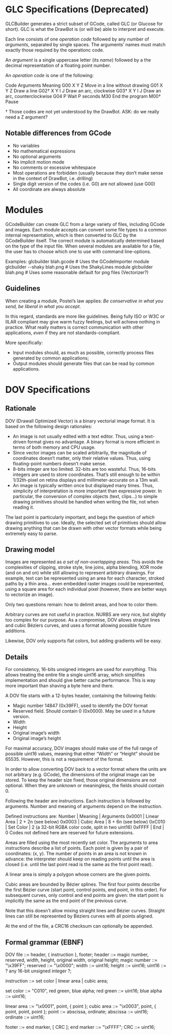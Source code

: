 
GLC Specifications (Deprecated)
==================

GLCBuilder generates a strict subset of GCode, called GLC (or Glucose for short). GLC is what the
DrawBot is (or will be) able to interpret and execute.

Each line consists of one *operation code* followed by any number of *arguments*, separated by
single spaces. The arguments’ names must match exactly those required by the operationc code.

An *argument* is a single uppercase letter (its *name*) followed by a the decimal representation
of a floating point number.

An *operation code* is one of the following:

Code Arguments Meaning
G00  X Y Z     Move in a line without drawing
G01  X Y Z     Draw a line
G02† X Y I J   Draw an arc, clockwise
G03† X Y I J   Draw an arc, counterclockwise
G04  P         Wait P seconds
M30            End the program
M00†           Pause

† Those codes are not yet understood by the DrawBot.
ASK: do we really need a Z argument?

Notable differences from GCode
------------------------------

* No variables
* No mathematical expressions
* No optional arguments
* No implicit motion mode
* No comments or excessive whitespace
* Most operations are forbidden (usually because they don’t make sense in the
context of DrawBot, i.e. drilling)
* Single digit version of the codes (i.e. G0) are not allowed (use G00)
* All coordinate are always absolute


Modules
=======

GCodeBuilder can create GLC from a large variety of files, including GCode and images. Each module
accepts can convert some file types to a common internal representation, which is then converted
to GLC by the GCodeBuilder itself. The correct module is automatically determined based on the
type of the input file. When several modules are available for a file, the user has to choose
which one to use with command line-options.

Examples:
glcbuilder blah.gcode        # Uses the GCodeImporter module
glcbuilder --shaky blah.png  # Uses the ShakyLines module
glcbuilder blah.png          # Uses some reasonable default for png files (Vectorizer?)


Guidelines
----------

When creating a module, Postel’s law applies: *Be conservative in what you
send, be liberal in what you accept*.

In this regard, standards are more like guidelines. Being fully ISO or W3C or
IILAR compliant may give warm fuzzy feelings, but will achieve nothing in
practice. What really matters is correct communication with other applications,
*even* if they are not standards-compliant.

More specifically:
* Input modules should, as much as possible, correctly process files generated
by common applications;
* Output modules should generate files that can be read by common applications.


DOV Specifications
==================

Rationale
---------

DOV (Drawall Optimized Vector) is a binary vectorial image format. It is based
on the following design rationales:
* An image is not usually edited with a text editor. Thus, using a text-driven
format gives no advantage. A binary format is more efficient in terms of both
memory and CPU usage.
* Since vector images can be scaled arbitrarily, the magnitude of coordinates
doesn’t matter, only their relative values. Thus, using floating-point numbers
doesn’t make sense.
* 8-bits integer are too limited. 32-bits are too wasteful. Thus, 16-bits
integers are used to store coordinates. That’s still enough to be within
1/32th-pixel on retina displays and millimeter-accurate on a 13m wall.
* An image is typically written once but displayed many times. Thus, simplicity
of interpretation is more important than expressive power. In particular, the
conversion of complex objects (text, clips…) to simple drawing primitives
should be handled when writing the file, not when reading it.

The last point is particularly important, and begs the question of *which*
drawing primitives to use. Ideally, the selected set of primitives should
allow drawing anything that can be drawn with other vector formats
while being extremely easy to parse.

Drawing model
-------------

Images are represented as *a set of non-overlapping areas*. This avoids the
complexities of clipping, stroke style, line joins, alpha blending, XOR mode
(and on and on) while still allowing to represent arbitrary drawings. For
example, text can be represented using an area for each character, stroked
paths by a thin area… even embedded raster images could be represented, using a
square area for each individual pixel (however, there are better ways to
vectorize an image).

Only two questions remain: how to delimit areas, and how to color them.

Arbitrary curves are not useful in practice. NURBS are very nice, but slightly
too complex for our purpose. As a compromise, DOV allows straight lines
and cubic Béziers curves, and uses a format allowing possible future additions.

Likewise, DOV only supports flat colors, but adding gradients will be easy.

Details
-------

For consistency, 16-bits unsigned integers are used for *everything*. This
allows treating the entire file a single uint16 array, which simplifies
implementation and should give better cache performance. This is way more
important than shaving a byte here and there.

A DOV file starts with a 12-bytes header, containing the following fields:
* Magic number 14847 (0x39FF), used to identify the DOV format
* Reserved field. Should contain 0 (0x0000). May be used in a future version.
* Width
* Height
* Original image’s width
* Original image’s height

For maximal accuracy, DOV images should make use of the full range of possible
uint16 values, meaning that either “Width” or “Height” should be 65535.
However, this is not a requirement of the format.

In order to allow converting DOV back to a vector format where the units are
not arbitrary (e.g. GCode), the dimensions of the original image can be stored.
To keep the header size fixed, those original dimensions are not optional. When
they are unknown or meaningless, the fields should contain 0.

Following the header are instructions. Each instruction is followed by arguments.
Number and meaning of arguments depend on the instruction.

Defined instructions are:
Number | Meaning     | Arguments
0x0001 | Linear Area | 2 + 2n (see below)
0x0003 | Cubic Area  | 8 + 6n (see below)
0xC010 | Set Color   | 2 (a 32-bit RGBA color code, split in two uint16)
0xFFFF | End         | 0
Codes not defined here are reserved for future extensions.

Areas are filled using the most recently set color.
The arguments to area instructions describe a list of points. Each point is
given by a pair of coordinates: (x, y). The number of points in an area is not
known in advance: the interpreter should keep on reading points until the area
is closed (i.e. until the last point read is the same as the first point read).

A linear area is simply a polygon whose corners are the given points.

Cubic areas are bounded by Bézier splines. The first four points describe the
first Bézier curve (start point, control points, end point, in this order). For
subsequent curves, only control and end points are given: the start point is
implicitly the same as the end point of the previous curve.

Note that this doesn’t allow mixing straight lines and Bézier curves. Straight lines
can still be represented by Béziers curves with all points aligned.

At the end of the file, a CRC16 checksum can optionally be appended.

Formal grammar (EBNF)
--------------------

DOV file ::= header, { instruction }, footer;
header ::= magic number, reserved, width, height, original width, original height;
magic number ::= "\x39FF";
reserved ::= "\x0000";
width ::= uint16;
height ::= uint16;
uint16 ::= ? any 16-bit unsigned integer ?;

instruction ::= set color | linear area | cubic area;

set color ::= "C010", red green, blue alpha;
red green ::= uint16;
blue alpha ::= uint16;

linear area ::= "\x0001", point, { point };
cubic area ::= "\x0003", point, { point, point, point };
point ::= abscissa, ordinate;
abscissa ::= uint16;
ordinate ::= uint16;

footer ::= end marker, [ CRC ];
end marker ::= "\xFFFF";
CRC ::= uint16;


